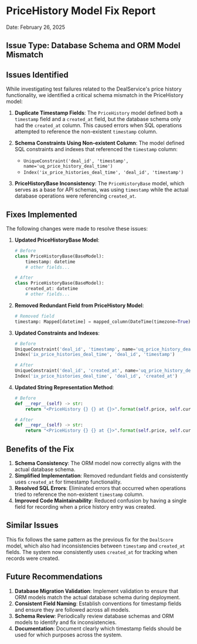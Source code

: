 # PriceHistory Model Fix Report
Date: February 26, 2025

## Issue Type: Database Schema and ORM Model Mismatch

## Issues Identified

While investigating test failures related to the DealService's price history functionality, we identified a critical schema mismatch in the PriceHistory model:

1. **Duplicate Timestamp Fields**: The `PriceHistory` model defined both a `timestamp` field and a `created_at` field, but the database schema only had the `created_at` column. This caused errors when SQL operations attempted to reference the non-existent `timestamp` column.

2. **Schema Constraints Using Non-existent Column**: The model defined SQL constraints and indexes that referenced the `timestamp` column:
   - `UniqueConstraint('deal_id', 'timestamp', name='uq_price_history_deal_time')`
   - `Index('ix_price_histories_deal_time', 'deal_id', 'timestamp')`

3. **PriceHistoryBase Inconsistency**: The `PriceHistoryBase` model, which serves as a base for API schemas, was using `timestamp` while the actual database operations were referencing `created_at`.

## Fixes Implemented

The following changes were made to resolve these issues:

1. **Updated PriceHistoryBase Model**:
   ```python
   # Before
   class PriceHistoryBase(BaseModel):
       timestamp: datetime
       # other fields...
   
   # After
   class PriceHistoryBase(BaseModel):
       created_at: datetime
       # other fields...
   ```

2. **Removed Redundant Field from PriceHistory Model**:
   ```python
   # Removed field
   timestamp: Mapped[datetime] = mapped_column(DateTime(timezone=True), default=datetime.utcnow)
   ```

3. **Updated Constraints and Indexes**:
   ```python
   # Before
   UniqueConstraint('deal_id', 'timestamp', name='uq_price_history_deal_time')
   Index('ix_price_histories_deal_time', 'deal_id', 'timestamp')
   
   # After
   UniqueConstraint('deal_id', 'created_at', name='uq_price_history_deal_time')
   Index('ix_price_histories_deal_time', 'deal_id', 'created_at')
   ```

4. **Updated String Representation Method**:
   ```python
   # Before
   def __repr__(self) -> str:
       return "<PriceHistory {} {} at {}>".format(self.price, self.currency, self.timestamp)
   
   # After
   def __repr__(self) -> str:
       return "<PriceHistory {} {} at {}>".format(self.price, self.currency, self.created_at)
   ```

## Benefits of the Fix

1. **Schema Consistency**: The ORM model now correctly aligns with the actual database schema.
2. **Simplified Implementation**: Removed redundant fields and consistently uses `created_at` for timestamp functionality.
3. **Resolved SQL Errors**: Eliminated errors that occurred when operations tried to reference the non-existent `timestamp` column.
4. **Improved Code Maintainability**: Reduced confusion by having a single field for recording when a price history entry was created.

## Similar Issues

This fix follows the same pattern as the previous fix for the `DealScore` model, which also had inconsistencies between `timestamp` and `created_at` fields. The system now consistently uses `created_at` for tracking when records were created.

## Future Recommendations

1. **Database Migration Validation**: Implement validation to ensure that ORM models match the actual database schema during deployment.
2. **Consistent Field Naming**: Establish conventions for timestamp fields and ensure they are followed across all models.
3. **Schema Review**: Periodically review database schemas and ORM models to identify and fix inconsistencies.
4. **Documentation**: Document clearly which timestamp fields should be used for which purposes across the system. 
